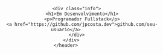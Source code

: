 
</head>
<body>
    <header>
        <div class="container">

            <div class="info">
                <h1>Em Desenvolvimento</h1>
                <p>Programador Fullstack</p>
                <a href="https://github.com/jpcosta.dev">github.com/seu-usuario</a>
            </div>
        </div>
    </header>
   
</body>
</html>
